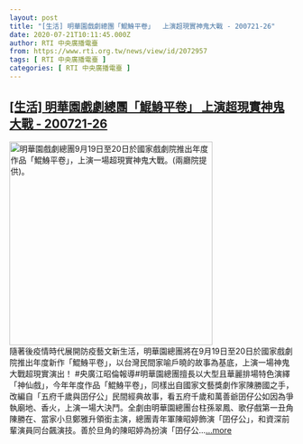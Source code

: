 ```yaml
---
layout: post
title: "[生活] 明華園戲劇總團「鯤鯓平卷」  上演超現實神鬼大戰 - 200721-26"
date: 2020-07-21T10:11:45.000Z
author: RTI 中央廣播電臺
from: https://www.rti.org.tw/news/view/id/2072957
tags: [ RTI 中央廣播電臺 ]
categories: [ RTI 中央廣播電臺 ]
---
```

<!--1595326305000-->
[[生活] 明華園戲劇總團「鯤鯓平卷」  上演超現實神鬼大戰 - 200721-26](https://www.rti.org.tw/news/view/id/2072957)
------

<div>
<img src="https://static.rti.org.tw/assets/thumbnails/2020/07/21/a06ff1a41c6ab9c16cc81eccd70e9e78.jpg" width="360" alt="明華園戲劇總團9月19日至20日於國家戲劇院推出年度作品「鯤鯓平卷」，上演一場超現實神鬼大戰。(兩廳院提供)。" title="明華園戲劇總團9月19日至20日於國家戲劇院推出年度作品「鯤鯓平卷」，上演一場超現實神鬼大戰。(兩廳院提供)。"><br>隨著後疫情時代展開防疫藝文新生活，明華園總團將在9月19日至20日於國家戲劇院推出年度新作「鯤鯓平卷」，以台灣民間家喻戶曉的故事為基底，上演一場神鬼大戰超現實演出！ #央廣江昭倫報導#明華園總團擅長以大型且華麗排場特色演繹「神仙戲」，今年年度作品「鯤鯓平卷」，同樣出自國家文藝獎劇作家陳勝國之手，改編自「五府千歲與囝仔公」民間經典故事，看五府千歲和萬善爺囝仔公如因為爭執廟地、香火，上演一場大決鬥。全劇由明華園總團台柱孫翠鳳、歌仔戲第一丑角陳勝在、當家小旦鄭雅升領銜主演，總團青年軍陳昭婷飾演「囝仔公」，和資深前輩演員同台飆演技。善於旦角的陳昭婷為扮演「囝仔公...<a target="_blank" href="https://www.rti.org.tw/news/view/id/2072957">...more</a>
</div>

